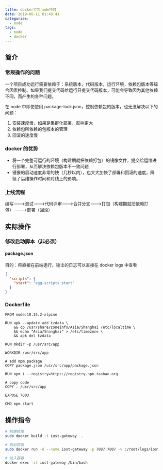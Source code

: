 ```yaml
---
title: docker打包node项目
date: 2019-06-11 01:48:41
categories:
  - node
tags:
  - node
  - docker
---
```


## 简介

### 常规操作的问题

一个项目成功运行需要依赖于：系统版本，代码版本，运行环境，依赖包版本等综合因素控制。如果我们提交代码给运行只提交代码版本，可能会导致因为其他依赖不同，而产生的各种问题。

在 node 中即使使用 package-lock.json，控制依赖包的版本，也无法解决以下的问题：

1. 安装速度慢，如果是集群化部署，影响更大
2. 依赖包所依赖的包版本的管理
3. 回滚的速度慢

### docker 的优势

- 将一个完整可运行的环境（构建期就把依赖打包）的镜像文件，提交给运维进行部署，从而解决依赖包版本不一致问题
- 镜像的启动速度非常的快（几秒以内），也大大加快了部署和回滚的速度，降低了运维操作时间和对线上的影响。

### 上线流程

编写--->测试--->代码评审--->合并分支--->打包（构建期就把依赖打包）---->部署（回滚）

<!--more-->

## 实际操作

### 修改启动脚本（非必须）

#### package.json

目的：将直接在前端运行，输出的日志可以直接在 docker logs 中查看

```json
{
  "scripts": {
    "start": "egg-scripts start"
  }
}
```

### Dockerfile

```
FROM node:10.15.2-alpine

RUN apk --update add tzdata \
    && cp /usr/share/zoneinfo/Asia/Shanghai /etc/localtime \
    && echo "Asia/Shanghai" > /etc/timezone \
    && apk del tzdata

RUN mkdir -p /usr/src/app

WORKDIR /usr/src/app

# add npm package
COPY package.json /usr/src/app/package.json

RUN npm i --registry=https://registry.npm.taobao.org

# copy code
COPY . /usr/src/app

EXPOSE 7003

CMD npm start

```

## 操作指令

```bash
# 构建镜像
sudo docker build -t iost-gateway  .

# 启动容器
sudo docker run -d --name iost-gateway -p 7007:7007 -v :/root/logs/iost-funds  iost-gateway

# 进入容器
docker exec -it iost-gateway /bin/bash
```

